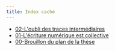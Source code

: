 ```yaml
---
title: Index caché
---
```


- [02-L'oubli des traces
intermédiaires](/src/posts/2024-02-06-l-oubli-des-traces-intermediaires.html)
- [01-L'écriture numérique est
collective](/posts/2024-01-12-l-ecriture-numerique-est-collective.html)
- [00-Brouillon du plan de la thèse](/posts/2024-01-12-brouillon-plan-de-these.html)
